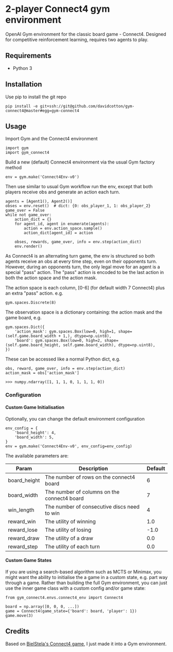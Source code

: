 # 2-player Connect4 gym environment
OpenAI Gym environment for the classic board game - Connect4. 
Designed for competitive reinforcement learning, requires two agents to play. 

## Requirements
- Python 3

## Installation
Use pip to install the git repo

    pip install -e git+ssh://git@github.com/davidcotton/gym-connect4@master#egg=gym-connect4

## Usage
Import Gym and the Connect4 environment

    import gym
    import gym_connect4

Build a new (default) Connect4 environment via the usual Gym factory method

    env = gym.make('Connect4Env-v0')

Then use similar to usual Gym workflow run the env, except that both players receive obs and generate an action each turn.

    agents = [Agent1(), Agent2()]
    obses = env.reset()  # dict: {0: obs_player_1, 1: obs_player_2}
    game_over = False
    while not game_over:
        action_dict = {}
        for agent_id, agent in enumerate(agents):
            action = env.action_space.sample()
            action_dict[agent_id] = action
        
        obses, rewards, game_over, info = env.step(action_dict)
        env.render()

As Connect4 is an alternating turn game, the env is structured so both agents receive an obs at every time step, 
even on their opponents turn. However, during an opponents turn, the only legal move for an agent is a special "pass" action. 
The "pass" action is encoded to be the last action in both the action space and the action mask. 

The action space is each column, [0-6] (for default width 7 Connect4) plus an extra "pass" action. e.g.

    gym.spaces.Discrete(8)

The observation space is a dictionary containing: the action mask and the game board, e.g.

    gym.spaces.Dict({
        'action_mask': gym.spaces.Box(low=0, high=1, shape=(self.game.board_width + 1,), dtype=np.uint8),
        'board': gym.spaces.Box(low=0, high=2, shape=(self.game.board_height, self.game.board_width), dtype=np.uint8),
    })

These can be accessed like a normal Python dict, e.g.

    obs, reward, game_over, info = env.step(action_dict)
    action_mask = obs['action_mask']
    
    >>> numpy.ndarray([1, 1, 1, 0, 1, 1, 1, 0])


### Configuration
#### Custom Game Initialisation
Optionally, you can change the default environment configuration 

    env_config = {
        'board_height': 4,
        'board_width': 5,
    }
    env = gym.make('Connect4Env-v0', env_config=env_config)

The available parameters are:

| Param | Description | Default |
|-------|-------------|---------|
| board_height | The number of rows on the connect4 board | 6 |
| board_width | The number of columns on the connect4 board |  7 |
| win_length | The number of consecutive discs need to win | 4 |
| reward_win | The utility of winning | 1.0 |
| reward_lose | The utility of losing | -1.0 |
| reward_draw | The utility of a draw | 0.0 |
| reward_step | The utility of each turn | 0.0 |


#### Custom Game States
If you are using a search-based algorithm such as MCTS or Minimax, you might want the ability to initialise the a game in a custom state, e.g. part way through a game.
Rather than building the full Gym environment, you can just use the inner game class with a custom config and/or game state:

    from gym_connect4.envs.connect4_env import Connect4
    
    board = np.array([0, 0, 0, ...])
    game = Connect4(game_state={'board': board, 'player': 1})
    game.move(3)


## Credits
Based on [BielStela's Connect4 game](https://github.com/BielStela/connect-four), I just made it into a Gym environment.
